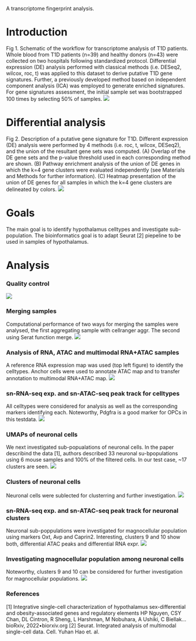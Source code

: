 <!-- GETTING STARTED -->
A transcriptome fingerprint analysis.

# Introduction
Fig 1. Schematic of the workflow for transcriptome analysis of T1D patients. Whole blood from T1D patients (n=39) and healthy donors (n=43) were collected on two hospitals following standardized protocol. Differential expression (DE) analysis performed with classical methods (i.e. DESeq2, wilcox, roc, t) was applied to this dataset to derive putative T1D gene signatures. Further, a previously developed method based on independent component analysis (ICA) was employed to generate enriched signatures. For gene signatures assessment, the initial sample set was bootstrapped 100 times by selecting 50% of samples. 
![](https://blogger.googleusercontent.com/img/b/R29vZ2xl/AVvXsEgZ3R1rw2OwiLzjVlqCIPf9GT4Nt_ud4ewOzcesCcWYLwJ6L5wBeaQ0CqY8Wt4V8Q_bANHpwg9X6BpmYVsX-ciVX_WQPKGQ1avLf6Mtw_TcopcjXlnZn8yX2vk26BC_dY5rX64LG4VpytwGT1N1NALOBnZGdjTVlG1ruDQMMLpUl3OY3P3wRGMLcgtgwnA/s712/Figures.png)

# Differential analysis
Fig 2. Description of a putative gene signature for T1D. Different expression (DE) analysis were performed by 4 methods (i.e. roc, t, wilcox, DESeq2), and the union of the resultant gene sets was computed. (A) Overlap of the DE gene sets and the p-value threshold used in each corresponding method are shown. (B) Pathway enrichment analysis of the union of DE genes in which the k=4 gene clusters were evaluated independently (see Materials and Methods for further information). (C) Heatmap presentation of the union of DE genes for all samples in which the k=4 gene clusters are delineated by colors.
![](https://blogger.googleusercontent.com/img/b/R29vZ2xl/AVvXsEgTL0CXPGaceClDQ_XzeWSKWc1JKEki7VXs65XGV5xkTSYovOwdLvHA-JydrTexvk-9WerUaP5dVN2H5-_rtbJdnnbJQsdtukDRFjzx5ApLSdhosiWc5pBXv_hTS6BgvMVQaEOv548-hLp87hSeV7ExUe6U4HBBMGQc3hRL_iFIRaRQhB4dmV3gncvYgXY/s906/Figures2.png)

# Goals
The main goal is to identify hypothalamus celltypes and investigate sub-population. The bioinformatics goal is to adapt Seurat [2] piepeline to be used in samples of hypothalamus.

#  Analysis
### Quality control
![](https://blogger.googleusercontent.com/img/b/R29vZ2xl/AVvXsEgscA9dYsOLuoRLlwRgy_UotYX6TgAjv0TAgS4jbXBi0Qa01Ybnt_fpQGKA9Mh7neWJodtCm8nVrr3SW8qv3yl53jC4FcNrGxJ3STtC3cZazpoA948amr5d_eV1vH0GoHRkevw-QXTokzgTWaTggwaisbK13lj3sP3KVOZKqbqsunN5MYGNS9bYamkTDRc/s5669/plot_VlnPlot_multiome_rna_atac.png)

### Merging samples
Computational performance of two ways for merging the samples were analysed, the first aggregating sample with cellranger aggr. The second using Serat function merge.
![](https://blogger.googleusercontent.com/img/b/R29vZ2xl/AVvXsEiRRiUq-rF_ePp4cU2obk5zRtZ6b0RFbBrtvtnFeq_DLuzZ1gFOUEFBpYTrlEya9wPWfl7dcNtPgM2trXw9SnJeQl6flGU4cSekk2zo9IMaJ-qSAz-WH9DjuvItnVGg540B8nbL5fs37NAH_JFaxedc4-TPOLOCmLUYPqqtzw0lnCeOWe02p9lBmRjTyhQ/s3779/DimPlot_comparisson_aggr_combined.png)

### Analysis of RNA, ATAC and multimodal RNA+ATAC samples
A reference RNA expression map was used (top left figure) to identify the celltypes. Anchor cells were used to annotate ATAC map and to transfer annotation to multimodal RNA+ATAC map.
![](https://blogger.googleusercontent.com/img/b/R29vZ2xl/AVvXsEj7ZjmkAGlaVnro5rji3ynMWDHu8B28bdrcMmrV42YLuAEADUWC4yqxlx8GCivVDFWZYYA5DkxycIjnLwVZWBiZc73dz0cSl4LWfsqFcIp3m1PtytUqE_Vn_6Pi7IlUlEmW22d2NmJLglDWd_6-CUO-4TBcLwKHSMR8c7IVzlHsdRnTXfWJFSG4L5Ll73s/s1600/WhatsApp%20Image%202023-11-30%20at%2005.39.52.jpeg)

### sn-RNA-seq exp. and sn-ATAC-seq peak track for celltypes
All celltypes were considered for analysis as well as the corresponding markers identifying each. Noteworthy, Pdgfra is a good marker for OPCs in this testdata.
![](https://blogger.googleusercontent.com/img/b/R29vZ2xl/AVvXsEiyAKrkkNiN4apyHcn6M32WX2vGaKSaRKkmUEhf_Vm-O_pYWEYcD8FmxvMTh1fqAtSSraad94VBg-rqKWGHbr6Y7gUks78BqjN8T0cLnW-_wFfd9i929YDrjV-TLbzyNNktVM81PPFWhas-u4ce3RD8BMWAtt6eRAdIdFsFoh-YYzsdVO9_ZsabZGXqctQ/s1600/WhatsApp%20Image%202023-12-08%20at%2004.09.56%20(1).jpeg)

### UMAPs of neuronal cells
We next investigated sub-popualations of neuronal cells. In the paper describind the data [1], authors described 33 neuronal su-bpopulations using 6 mouse samples and 100% of the filtered cells. In our test case, ~17 clusters are seen.
![](https://blogger.googleusercontent.com/img/b/R29vZ2xl/AVvXsEj0ekzzRaYkGnAkd3jzQ6TQR8q9qe4glYkTivGz-j9RuqxhGdJYv524U4rUJgHuqVPfTaKadqs4aAMRYhoO9NlqNb4SMCqciVU5LpdblkoN2jSbtkWwSkRyfWzWAWdmo5eNSPaLs0Ui1fxl_CcOPXVuK8RZU2VkGN5QoHobBNrMsMYZdNilomAYS7zo7b0/s1600/WhatsApp%20Image%202023-12-06%20at%2012.34.52%20(1).jpeg)

### Clusters of neuronal cells
Neuronal cells were sublected for clusterring and further investigation.
![](https://blogger.googleusercontent.com/img/b/R29vZ2xl/AVvXsEj-QNdCjidcGhZUtM8cs5LxGCiVdqEBRRdzgaBbQDRSeXGi2P4ai_lgY89Kxk13lwFDYiFP04gdvZddP_bQuQhd48NbMRQui8TV-xFD_UwM2yS325TTIx6wc8o42xwaTMxm3n-hf6O0pq4hhp_Xd7qQwCkZYs1ozy5ALJAWn2PNs7mCMEfZW3bjxs-Cxy0/s1600/WhatsApp%20Image%202023-12-06%20at%2015.49.02.jpeg)

### sn-RNA-seq exp. and sn-ATAC-seq peak track for neuronal clusters
Neuronal sub-poppulations were investigated for magnocellular population using markers Oxt, Avp and Caprin2. Interesting, clusters 9 and 10 show both, differential ATAC peaks and differential RNA expr.
![](https://blogger.googleusercontent.com/img/b/R29vZ2xl/AVvXsEjFYH9giY0Cr217eXCMdLjweQT8F78zZh6q8dVhVBzwUyy2wpl9C3D_HNo-FY9fk8JG_4iWrF12xExHqWwcFIp7Oxqp7JoeCFmQZ4P8gHa-pxLXNGAhGDt6gcWP66CQUT91WYd5jE9OMSil5ZGqadYpfun7WE_tu2cbf-p4RF9LOrr2hx9LgSDlTYsIdEM/s1600/WhatsApp%20Image%202023-12-07%20at%2007.32.07%20(1).jpeg)

### Investigating magnocellular population among neuronal cells
Noteworthy, clusters 9 and 10 can be considered for further investigation for magnocellular populations.
![](https://blogger.googleusercontent.com/img/b/R29vZ2xl/AVvXsEiXiMA9LU7fJzyhbbaiexFzwh2pv2SKeC2PsBLLXuWrCcMOgYn9yXAhk3dV3nwHbxuQ5iuMf8ZYtPgic2AYTK3n0Ah-3fJ6kpLrEgCxPmHReUqrTcPySmWj1GbVt89FEzfPLTtUufzNLZGVg7lmba9Y7rkJnuUufKAUhh9MR3YzsULhB7rcRrzyyd4IwCw/s1600/WhatsApp%20Image%202023-12-07%20at%2011.03.33.jpeg)

### References 
[1] Integrative single-cell characterization of hypothalamus sex-differential and obesity-associated genes and regulatory elements HP Nguyen, CSY Chan, DL Cintron, R Sheng, L Harshman, M Nobuhara, A Ushiki, C Biellak… bioRxiv, 2022•biorxiv.org
[2] Seurat. Integrated analysis of multimodal single-cell data. Cell. Yuhan Hao et. al.
